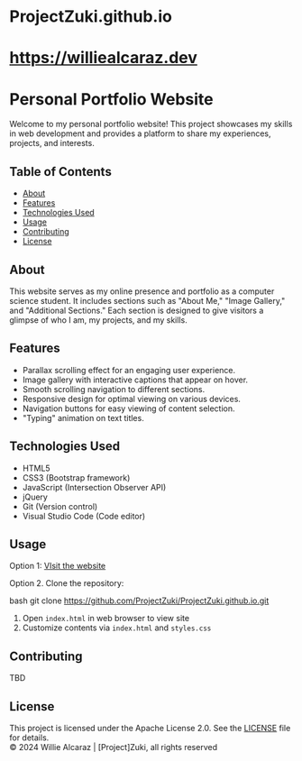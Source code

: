 # ProjectZuki.github.io
# https://williealcaraz.dev

# Personal Portfolio Website

Welcome to my personal portfolio website! This project showcases my skills in web development and provides a platform to share my experiences, projects, and interests.

## Table of Contents

- [About](#about)
- [Features](#features)
- [Technologies Used](#technologies-used)
- [Usage](#usage)
- [Contributing](#contributing)
- [License](#license)

## About

This website serves as my online presence and portfolio as a computer science student. It includes sections such as "About Me," "Image Gallery," and "Additional Sections." Each section is designed to give visitors a glimpse of who I am, my projects, and my skills.

## Features

- Parallax scrolling effect for an engaging user experience.
- Image gallery with interactive captions that appear on hover.
- Smooth scrolling navigation to different sections.
- Responsive design for optimal viewing on various devices.
- Navigation buttons for easy viewing of content selection.
- "Typing" animation on text titles.

## Technologies Used

- HTML5
- CSS3 (Bootstrap framework)
- JavaScript (Intersection Observer API)
- jQuery
- Git (Version control)
- Visual Studio Code (Code editor)

## Usage
Option 1: [VIsit the website](https://williealcaraz.dev)

Option 2. Clone the repository:

bash
git clone https://github.com/ProjectZuki/ProjectZuki.github.io.git

1. Open `index.html` in web browser to view site
2. Customize contents via `index.html` and `styles.css`

## Contributing
TBD

## License
This project is licensed under the Apache License 2.0. See the [LICENSE](./LICENSE) file for details.</br>
© 2024 Willie Alcaraz | [Project]Zuki, all rights reserved
